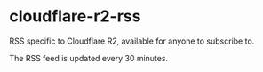 # cloudflare-r2-rss
RSS specific to Cloudflare R2, available for anyone to subscribe to.


The RSS feed is updated every 30 minutes.
